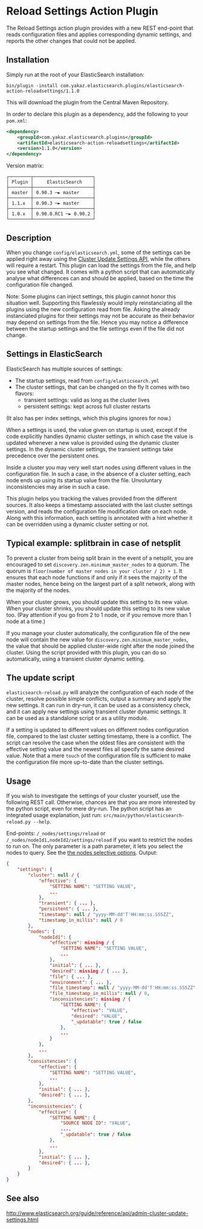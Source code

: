 Reload Settings Action Plugin
=============================

The Reload Settings action plugin provides with a new REST end-point that reads configuration files and applies corresponding dynamic settings, and reports the other changes that could not be applied.

Installation
------------

Simply run at the root of your ElasticSearch installation:

	bin/plugin -install com.yakaz.elasticsearch.plugins/elasticsearch-action-reloadsettings/1.1.0

This will download the plugin from the Central Maven Repository.

In order to declare this plugin as a dependency, add the following to your `pom.xml`:

```xml
<dependency>
    <groupId>com.yakaz.elasticsearch.plugins</groupId>
    <artifactId>elasticsearch-action-reloadsettings</artifactId>
    <version>1.1.0</version>
</dependency>
```

Version matrix:

	┌────────┬──────────────────────┐
	│ Plugin │     ElasticSearch    │
	├────────┼──────────────────────┤
	│ master │ 0.90.3 ─► master     │
	├────────┼──────────────────────┤
	│ 1.1.x  │ 0.90.3 ─► master     │
	├────────┼──────────────────────┤
	│ 1.0.x  │ 0.90.0.RC1 ─► 0.90.2 │
	└────────┴──────────────────────┘

Description
-----------

When you change `config/elasticsearch.yml`, some of the settings can be applied right away using the [Cluster Update Settings API][updateAPI], while the others will require a restart.
This plugin can load the settings from the file, and help you see what changed.
It comes with a python script that can automatically analyse what differences can and should be applied, based on the time the configuration file changed.

Note: Some plugins can inject settings, this plugin cannot honor this situation well.
Supporting this flawlessly would imply reinstanciating all the plugins using the new configuration read from file.
Asking the already instanciated plugins for their settings may not be accurate as their behavior may depend on settings from the file.
Hence you may notice a difference between the startup settings and the file settings even if the file did not change.

Settings in ElasticSearch
-------------------------

ElasticSearch has multiple sources of settings:
* The startup settings, read from `config/elasticsearch.yml`
* The cluster settings, that can be changed on the fly
  It comes with two flavors:
  * transient settings: valid as long as the cluster lives
  * persistent settings: kept across full cluster restarts

(It also has per index settings, which this plugins ignores for now.)

When a settings is used, the value given on startup is used, except if the code explicitly handles dynamic cluster settings, in which case the value is updated whenever a new value is provided using the dynamic cluster settings.
In the dynamic cluster settings, the transient settings take precedence over the persistent ones.

Inside a cluster you may very well start nodes using different values in the configuration file.
In such a case, in the absence of a cluster setting, each node ends up using its startup value from the file.
Unvoluntary inconsistencies may arise in such a case.

This plugin helps you tracking the values provided from the different sources.
It also keeps a timestamp associated with the last cluster settings version, and reads the configuration file modification date on each node.
Along with this information, each setting is annotated with a hint whether it can be overridden using a dynamic cluster setting or not.

Typical example: splitbrain in case of netsplit
-----------------------------------------------

To prevent a cluster from being split brain in the event of a netsplit, you are encouraged to set `discovery.zen.minimum_master_nodes` to a quorum.
The quorum is `floor(number of master nodes in your cluster / 2) + 1`.
It ensures that each node functions if and only if it sees the majority of the master nodes, hence being on the largest part of a split network, along with the majority of the nodes.

When your cluster grows, you should update this setting to its new value.
When your cluster shrinks, you should update this setting to its new value too.
(Pay attention if you go from 2 to 1 node, or if you remove more than 1 node at a time.)

If you manage your cluster automatically, the configuration file of the new node will contain the new value for `discovery.zen.minimum_master_nodes`, the value that should be applied cluster-wide right after the node joined the cluster.
Using the script provided with this plugin, you can do so automatically, using a transient cluster dynamic setting.

The update script
-----------------

`elasticsearch-reload.py` will analyze the configuration of each node of the cluster, resolve possible simple conflicts, output a summary and apply the new settings.
It can run in dry-run, it can be used as a consistency check, and it can apply new settings using transient cluster dynamic settings.
It can be used as a standalone script or as a utility module.

If a setting is updated to different values on different nodes configuration file, compared to the last cluster setting timestamp, there is a conflict.
The script can resolve the case when the oldest files are consistent with the effective setting value and the newest files all specify the same desired value.
Note that a mere `touch` of the configuration file is sufficient to make the configuration file more up-to-date than the cluster settings.

Usage
-----

If you wish to investigate the settings of your cluster yourself, use the following REST call.
Otherwise, chances are that you are more interested by the python script, even for mere dry-run.
The python script has an integrated usage explanation, just run: `src/main/python/elasticsearch-reload.py --help`.

End-points: `/_nodes/settings/reload` or `/_nodes/nodeId1,nodeId2/settings/reload` if you want to restrict the nodes to run on.
The only parameter is a path parameter, it lets you select the nodes to query. See the [the nodes selective options][nodeSelection].
Output:
```json
{
    "settings": {
        "cluster": null / {
            "effective": {
                "SETTING NAME": "SETTING VALUE",
                ...
            },
            "transient": { ... },
            "persistent": { ... },
            "timestamp": null / "yyyy-MM-dd'T'HH:mm:ss.SSSZZ",
            "timestamp_in_millis": null / 0
        },
        "nodes": {
            "nodeId1": {
                "effective": missing / {
                    "SETTING NAME": "SETTING VALUE",
                    ...
                },
                "initial": { ... },
                "desired": missing / { ... },
                "file": { ... },
                "environment": { ... },
                "file_timestamp": null / "yyyy-MM-dd'T'HH:mm:ss.SSSZZ",
                "file_timestamp_in_millis": null / 0,
                "inconsistencies": missing / {
                    "SETTING NAME": {
                        "effective": "VALUE",
                        "desired": "VALUE",
                        "_updatable": true / false
                    },
                    ...
                }
            },
            ...
        },
        "consistencies": {
            "effective": {
                "SETTING NAME": "SETTING VALUE",
                ...
            },
            "initial": { ... },
            "desired": { ... },
        },
        "inconsistencies": {
            "effective": {
                "SETTING NAME": {
                    "SOURCE NODE ID": "VALUE",
                    ...,
                    "_updatable": true / false
                },
                ...
            },
            "initial": { ... },
            "desired": { ... },
        }
    }
}
```

See also
--------

http://www.elasticsearch.org/guide/reference/api/admin-cluster-update-settings.html

[updateAPI]: http://www.elasticsearch.org/guide/reference/api/admin-cluster-update-settings.html

[nodeSelection]: http://www.elasticsearch.org/guide/reference/api/#Nodes
